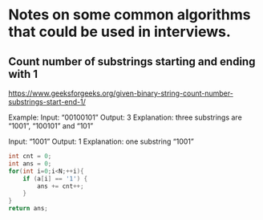 # Notes on some common algorithms that could be used in interviews.

## Count number of substrings starting and ending with 1
https://www.geeksforgeeks.org/given-binary-string-count-number-substrings-start-end-1/

Example:
Input: “00100101”
Output: 3
Explanation: three substrings are “1001”, “100101” and “101”

Input: “1001”
Output: 1
Explanation: one substring “1001”

``` C++
int cnt = 0;
int ans = 0;
for(int i=0;i<N;++i){
    if (a[i] == '1') {
        ans += cnt++;
    }
}
return ans;
```